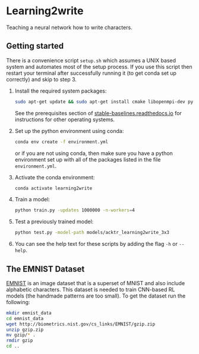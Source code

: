 # Learning2write
Teaching a neural network how to write characters.

## Getting started
There is a convenience script `setup.sh` which assumes a UNIX based system and automates most of the setup process. 
If you use this script then restart your terminal after successfully running it (to get conda set up correctly) and 
skip to step 3. 

1.  Install the required system packages:
    ```bash
    sudo apt-get update && sudo apt-get install cmake libopenmpi-dev python3-dev zlib1g-dev unzip
    ```
    
    See the prerequisites section of [stable-baselines.readthedocs.io](https://stable-baselines.readthedocs.io/en/master/guide/install.html#prerequisites) 
    for instructions for other operating systems.

2.  Set up the python environment using conda:
    ```bash
    conda env create -f environment.yml
    ```
    or if you are not using conda, then make sure you have a python environment
    set up with all of the packages listed in the file `environment.yml`.
    
3.  Activate the conda environment:
    ```bash
    conda activate learning2write
    ```
    
4.  Train a model:
    ```bash
    python train.py -updates 1000000 -n-workers=4
    ```
    
5.  Test a previously trained model:
    ```bash
    python test.py -model-path models/acktr_learning2write_3x3
    ```
    
6.  You can see the help text for these scripts by adding the flag `-h` or `--help`.

## The EMNIST Dataset
[EMNIST](https://www.nist.gov/node/1298471/emnist-dataset) is an image dataset that is a superset of MNIST and also include alphabetic characters.
This dataset is needed to train CNN-based RL models (the handmade patterns are too small).
To get the dataset run the following:
```bash
mkdir emnist_data
cd emnist_data
wget http://biometrics.nist.gov/cs_links/EMNIST/gzip.zip
unzip gzip.zip
mv gzip/* .
rmdir gzip
cd ..
```
